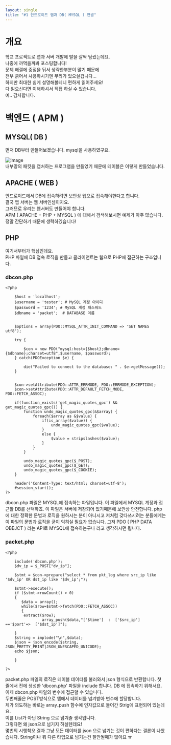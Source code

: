 ```yaml
---
layout: single
title: "#1 안드로이드 앱과 DB( MYSQL ) 연결"
---
```

# 개요
학교 프로젝트로 앱과 서버 개발에 발을 살짝 담궜는데요. <br>
나중에 까먹을까봐 포스팅합니다! <br>
문제 해결에 중점을 둬서 생략한부분이 많기 때문에 <br>
전부 긁어서 사용하시기엔 무리가 있으실겁니다... <br>
하지만 최대한 쉽게 설명해볼테니 편하게 읽어주세요! <br>
다 읽으신다면 이해하셔서 직접 하실 수 있습니다. <br>
예.. 감사합니다.

# 백엔드 ( APM )
## MYSQL( DB )
먼저 DB부터 만들어보겠습니다. mysql을 사용하였구요. <br>

![image](https://user-images.githubusercontent.com/92561389/147692126-0853dab9-1893-4e83-9057-bb70951d34b3.png) <br>
내부망의 패킷을 캡처하는 프로그램을 만들었기 때문에 테이블은 이렇게 만들었습니다.

## APACHE ( WEB )
안드로이드에서 DB에 접속하려면 보안상 웹으로 접속해야한다고 합니다. <br>
결국 앱 서버는 웹 서버인셈이지요. <br>
그러므로 우리는 웹서버도 만들어야 합니다. <br>
APM ( APACHE + PHP + MYSQL ) 에 대해서 검색해보시면 예제가 아주 많습니다. <br>
정말 간단하기 때문에 생략하겠습니다! 

## PHP
여기서부터가 핵심인데요. <br>
PHP 파일에 DB 접속 로직을 만들고 클라이언트는 웹으로 PHP에 접근하는 구조입니다. <br>

### dbcon.php
```
<?php

    $host = 'localhost';
    $username = 'tester'; # MySQL 계정 아이디
    $password = '1234'; # MySQL 계정 패스워드
    $dbname = 'packet';  # DATABASE 이름


    $options = array(PDO::MYSQL_ATTR_INIT_COMMAND => 'SET NAMES utf8');
    
    try {

        $con = new PDO("mysql:host={$host};dbname={$dbname};charset=utf8",$username, $password);
    } catch(PDOException $e) {

        die("Failed to connect to the database: " . $e->getMessage()); 
    }


    $con->setAttribute(PDO::ATTR_ERRMODE, PDO::ERRMODE_EXCEPTION);
    $con->setAttribute(PDO::ATTR_DEFAULT_FETCH_MODE, PDO::FETCH_ASSOC);

    if(function_exists('get_magic_quotes_gpc') && get_magic_quotes_gpc()) { 
        function undo_magic_quotes_gpc(&$array) { 
            foreach($array as &$value) { 
                if(is_array($value)) { 
                    undo_magic_quotes_gpc($value); 
                } 
                else { 
                    $value = stripslashes($value); 
                } 
            } 
        } 
 
        undo_magic_quotes_gpc($_POST); 
        undo_magic_quotes_gpc($_GET); 
        undo_magic_quotes_gpc($_COOKIE); 
    } 
 
    header('Content-Type: text/html; charset=utf-8'); 
    #session_start();
?> 
```

dbcon.php 파일은 MYSQL에 접속하는 파일입니다.
이 파일에서 MYSQL 계정과 접근할 DB를 선택하죠. 이 파일은 서버에 저장되어 있기때문에 보안상 안전합니다.
php에 대한 정확한 문법과 로직을 원하시는 분이 아니시고 저처럼 갖다쓰시려는 분들에게는
이 파일의 문법과 로직을 굳이 익히실 필요가 없습니다.
그저 PDO ( PHP DATA OBEJCT ) 라는 API로 MYSQL에 접속하는구나 라고 생각하시면 됩니다.


### packet.php
```
<?php 

    include('dbcon.php'); 
    $dv_ip = $_POST["dv_ip"];
    
    $stmt = $con->prepare("select * from pkt_log where src_ip like '$dv_ip' OR dst_ip like '$dv_ip';");
    
    $stmt->execute();
    if ($stmt->rowCount() > 0)
    {
       $data = array(); 
       while($row=$stmt->fetch(PDO::FETCH_ASSOC))
       {
       	extract($row);    		
            	array_push($data,"['$time']  :  ['$src_ip']  =='$port'=>  ['$dst_ip']");
            	
	}
	$string = implode("\n",$data);
	$json = json_encode($string, JSON_PRETTY_PRINT|JSON_UNESCAPED_UNICODE);
	echo $json;
		
    }
   
?>
```
packet.php 파일의 로직은 테이블 데이터를 불러와서 json 형식으로 반환합니다.
첫 줄에서 전에 생성한 'dbcon.php' 파일을 include 합니다. DB 에 접속하기 위해서요. <br>
이제 dbcon.php 파일의 변수에 접근할 수 있습니다. <br>
두번째줄은 POST방식으로 앱에서 데이터를 넘겨받아 변수에 할당합니다. <br>
제가 의도하는 바로는 array_push 함수에 인자값으로 들어간 Strig에 표현되어 있는데요. <br>
이를 List가 아닌 String 으로 넘겨줄 생각입니다. <br>
그렇다면 왜 json으로 넘기지 하실텐데요! <br>
몇번의 시행착오 결과 그냥 모든 데이터를 json 으로 넘기는 것이 편하다는 결론이 나왔습니다.
String이나 뭐 다른 타입으로 넘기는건 잘안될때가 많아요 ㅠ


